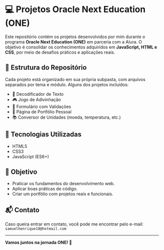 # 💻 Projetos Oracle Next Education (ONE)

Este repositório contém os projetos desenvolvidos por mim durante o programa **Oracle Next Education (ONE)** em parceria com a Alura. O objetivo é consolidar os conhecimentos adquiridos em **JavaScript, HTML e CSS**, por meio de desafios práticos e aplicações reais.

## 📁 Estrutura do Repositório

Cada projeto está organizado em sua própria subpasta, com arquivos separados por tema e módulo. Alguns dos projetos incluídos:

- 🔐 Decodificador de Texto
- 🎮 Jogo de Adivinhação
- 📝 Formulário com Validações
- 🎨 Página de Portfólio Pessoal
- 📚 Conversor de Unidades (moeda, temperatura, etc.)

## 🚀 Tecnologias Utilizadas

- HTML5
- CSS3
- JavaScript (ES6+)

## 📌 Objetivo

- Praticar os fundamentos do desenvolvimento web.
- Aplicar boas práticas de código.
- Criar um portfólio com projetos reais e funcionais.

## 📬 Contato

Caso queira entrar em contato, você pode me encontrar pelo e-mail: `samuelhenrique10@hotmail.com`

---

**Vamos juntos na jornada ONE! 🚀**
